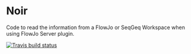 # Noir
Code to read the information from a FlowJo or SeqGeq Workspace when using FlowJo Server plugin.

<!-- badges: start -->
  [![Travis build status](https://travis-ci.com/jluthy/Noir.svg?branch=master)](https://travis-ci.com/jluthy/Noir)
  <!-- badges: end -->

